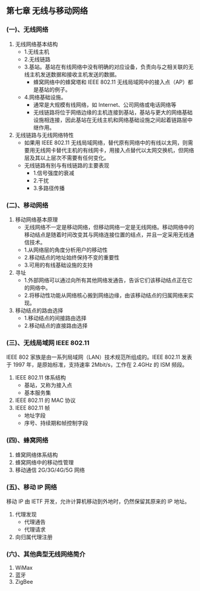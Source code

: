 ## 第七章 无线与移动网络

### (一)、无线网络

1. 无线网络基本结构
   - 1.无线主机
   - 2.无线链路
   - 3.基站。基站在有线网络中没有明确的对应设备，负责向与之相关联的无线主机发送数据和接收主机发送的数据。
     - 蜂窝网络中的蜂窝塔和 IEEE 802.11 无线局域网中的接入点（AP）都是基站的例子。
   - 4.网络基础设施。
     - 通常是大规模有线网络，如 Internet、公司网络或电话网络等
     - 无线链路将位于网络边缘的主机连接到基站，基站与更大的网络基础设施相连接，因此基站在无线主机和网络基础设施之间起着链路层中继作用。
2. 无线链路与无线网络特性
   - 如果用 IEEE 802.11 无线局域网络，替代原有网络中的有线以太网，则需要用无线网卡替代主机的有线网卡，用接入点替代以太网交换机，但网络层及其以上层次不需要有任何变化。
   - 无线链路有别与有线链路的主要表现
     - 1.信号强度的衰减
     - 2.干扰
     - 3.多路径传播

### (二)、移动网络

1. 移动网络基本原理
   - 无线网络不一定是移动网络，但移动网络一定是无线网络。移动网络中的移动结点是随着时间改变其与网络连接位置的结点，并且一定采用无线通信技术。
   - 1.从网络层的角度分析用户的移动性
   - 2.移动结点的地址始终保持不变的重要性
   - 3.可用的有线基础设施的支持
2. 寻址
   - 1.外部网络可以通过向所有其他网络发通告，告诉它们该移动结点正在它的网络中。
   - 2.将移动性功能从网络核心搬到网络边缘，由该移动结点的归属网络来实现。
3. 移动结点的路由选择
   - 1.移动结点的间接路由选择
   - 2.移动结点的直接路由选择

### (三)、无线局域网 IEEE 802.11

IEEE 802 家族是由一系列局域网（LAN）技术规范所组成的。IEEE 802.11 发表于 1997 年，是原始标准，支持速率 2Mbit/s，工作在 2.4GHz 的 ISM 频段。

1. IEEE 802.11 体系结构
   - 基站，又称为接入点
   - 基本服务集
2. IEEE 802.11 的 MAC 协议
3. IEEE 802.11 帧
   - 地址字段
   - 序号、持续期和帧控制字段

### (四)、蜂窝网络

1. 蜂窝网络体系结构
2. 蜂窝网络中的移动性管理
3. 移动通信 2G/3G/4G/5G 网络

### (五)、移动 IP 网络

移动 IP 由 IETF 开发，允许计算机移动到外地时，仍然保留其原来的 IP 地址。

1. 代理发现
   - 代理通告
   - 代理请求
2. 向归属代理注册

### (六)、其他典型无线网络简介

1. WiMax
2. 蓝牙
3. ZigBee
